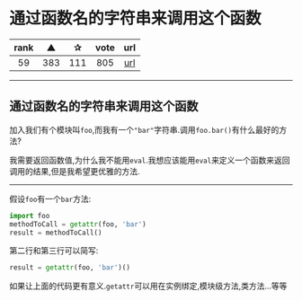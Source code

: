 # 通过函数名的字符串来调用这个函数

| rank | ▲ | ✰ | vote | url |
|:-:|:-:|:-:|:-:|:-:|
|  59 | 383 | 111 | 805 | [url](http://stackoverflow.com/questions/3061/calling-a-function-of-a-module-from-a-string-with-the-functions-name-in-python) |

***

## 通过函数名的字符串来调用这个函数

加入我们有个模块叫`foo`,而我有一个`"bar"`字符串.调用`foo.bar()`有什么最好的方法?

我需要返回函数值,为什么我不能用`eval`.我想应该能用`eval`来定义一个函数来返回调用的结果,但是我希望更优雅的方法.

***

假设`foo`有一个`bar`方法:

```python
import foo
methodToCall = getattr(foo, 'bar')
result = methodToCall()
```

第二行和第三行可以简写:

```python
result = getattr(foo, 'bar')()
```

如果让上面的代码更有意义.`getattr`可以用在实例绑定,模块级方法,类方法...等等